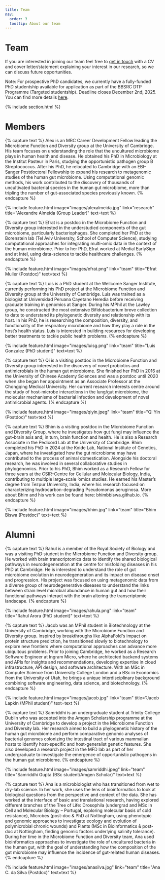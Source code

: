 ```yaml
---
title: Team
nav:
  order: 3
  tooltip: About our team
---
```


# <i class="fas fa-users"></i>Team

If you are interested in joining our team feel free to [get in touch](https://microfundiv-lab.github.io/contact/) with a CV and cover letter/statement explaining your interest in our research, so we can discuss future opportunities. 

Note: For prospective PhD candidates, we currently have a fully-funded PhD studentship available for application as part of the BBSRC DTP Programme (Targeted studentship). Deadline closes December 2nd, 2025. You can find more details [here](https://bbsrcdtp.lifesci.cam.ac.uk/how-apply).

{% include section.html %}

# Members

{% capture text %}
Alex is an MRC Career Development Fellow leading the Microbiome Function and Diversity group at the University of Cambridge. His team focuses on understanding the role that the uncultured microbiome plays in human health and disease. He obtained his PhD in Microbiology at the Institut Pasteur in Paris, studying the opportunistic pathogen group B Streptococcus. After his PhD, he relocated to Cambridge with an EBI-Sanger Postdoctoral Fellowship to expand his research to metagenomic studies of the human gut microbiome. Using computational genomic methods, his work contributed to the discovery of thousands of uncultivated bacterial species in the human gut microbiome, more than tripling the number of gut-associated species previously known.
{% endcapture %}

{%
  include feature.html
  image="images/alexalmeida.jpg"
  link="research"
  title="Alexandre Almeida (Group Leader)"
  text=text
%}

{% capture text %}
Efrat is a postdoc in the Microbiome Function and Diversity group interested in the understudied components of the gut microbiome, particularly bacteriophages. She completed her PhD at the Borenstein lab (Tel Aviv University, School of Computer Science), studying computational approaches for integrating multi-omic data in the context of the human microbiome. Prior to her PhD, Efrat worked at Medial EarlySign and at Intel, using data-science to tackle healthcare challenges.
{% endcapture %}

{%
  include feature.html
  image="images/efrat.png"
  link="team"
  title="Efrat Muller (Postdoc)"
  text=text
%}

{% capture text %}
Luis is a PhD student at the Wellcome Sanger Institute, currently performing his PhD project at the Microbiome Function and Diversity group at the University of Cambridge. Luis was trained as a biologist at Universidad Peruana Cayetano Heredia before receiving graduate training in genomics at Sanger. During his MPhil at the Lawley group, he constructed the most extensive Bifidobacterium breve collection to date to understand its phylogenetic diversity and relationship with its host. In his PhD, he is researching the composition, diversity, and functionality of the respiratory microbiome and how they play a role in the host’s health status. Luis is interested in building resources for developing better treatments to tackle public health problems.
{% endcapture %}

{%
  include feature.html
  image="images/luisg.png"
  link="team"
  title="Luis Gonzalez (PhD student)"
  text=text
%}

{% capture text %}
Qi is a visiting postdoc in the Microbiome Function and Diversity group interested in the discovery of novel probiotics and antimicrobials in the human gut microbiome. She finished her PhD in 2016 at the University of Chinese Academy Sciences and was a postdoc until 2020 when she began her appointment as an Associate Professor at the Chongqing Medical University. Her current research interests centre around the study of host-microbe interactions in the lung/gut microbiome, the molecular mechanisms of bacterial infection and development of novel antimicrobial agents.
{% endcapture %}

{%
  include feature.html
  image="images/qiyin.jpeg"
  link="team"
  title="Qi Yin (Postdoc)"
  text=text
%}

{% capture text %}
Bhim is a visiting postdoc in the Microbiome Function and Diversity Group, where he investigates how gut fungi may influence the gut–brain axis and, in turn, brain function and health. He is also a Research Associate in the Pedicord Lab at the University of Cambridge. Bhim completed his PhD in 2024 at the Koide Lab, National Institute of Genetics, Japan, where he investigated how the gut microbiome may have contributed to the process of animal domestication. Alongside his doctoral research, he was involved in several collaborative studies in phylogenomics. Prior to his PhD, Bhim worked as a Research Fellow for three years at the CSIR–Centre for Cellular and Molecular Biology, India, contributing to multiple large-scale ‘omics studies. He earned his Master’s degree from Tezpur University, India, where his research focused on characterizing hydrocarbon-degrading Pseudomonas aeruginosa. More about Bhim and his work can be found here: bhimbbiswa.github.io.
{% endcapture %}

{%
  include feature.html
  image="images/bhim.jpg"
  link="team"
  title="Bhim Biswa (Postdoc)"
  text=text
%}

# Alumni

{% capture text %}
Rahul is a member of the Royal Society of Biology and was a visiting PhD student in the Microbiome Function and Diversity group. He worked with brain transcriptomics data to identify the shared biological pathways in neurodegeneration at the centre for misfolding diseases in his PhD at Cambridge. He is interested to understand the role of gut microbiome evolution in neurodegeneration and its impact on disease onset and progression. His project was focused on using metagenomic data from a diverse group of neurodegenerative diseases to understand the links between strain level microbial abundance in human gut and how their functional pathways interact with the brain altering the transcriptomic landscape.
{% endcapture %}

{%
  include feature.html
  image="images/rahula.png"
  link="team"
  title="Rahul Arora (PhD student)"
  text=text
%}

{% capture text %}
Jacob was an MPhil student in Biotechnology at the University of Cambridge, working with the Microbiome Function and Diversity group. Inspired by breakthroughs like AlphaFold's impact on protein structure prediction, he transitioned slowly to biotechnology to explore new frontiers where computational approaches can advance more ubiquitous problems. Prior to joining Cambridge, he worked as a Research Software Engineer at Ingram Micro, where he architected backend systems and APIs for insights and recommendations, developing expertise in cloud infrastructure, API design, and software architecture. With an MSc in Computer Science from University College London and a BSc in Economics from the University of Utah, he brings a unique interdisciplinary background combining software engineering, data science, and biotechnology.
{% endcapture %}

{%
  include feature.html
  image="images/jacob.jpg"
  link="team"
  title="Jacob Lapkin (MPhil student)"
  text=text
%}

{% capture text %}
Samriddhi is an undergraduate student at Trinity College Dublin who was accepted into the Amgen Scholarship programme at the University of Cambridge to develop a project in the Microbiome Function and Diversity lab. Her research aimed to build a phylogenetic history of the human gut microbiome and perform comparative genomic analyses of bacterial genomes colonizing the intestinal tract of various mammalian hosts to identify host-specific and host-generalist genetic features. She also developed a research project in the MFD lab as part of her undergraduate to investigate the emergence of opportunistic pathogens in the human gut microbiome.
{% endcapture %}

{%
  include feature.html
  image="images/samriddhi.jpeg"
  link="team"
  title="Samriddhi Gupta (BSc student/Amgen Scholar)"
  text=text
%}

{% capture text %}
Ana is a microbiologist who has transitioned from wet to dry-lab science. In her work, she uses the lens of bioinformatics to look at biological questions from the perspective and context of the data. She has worked at the interface of basic and translational research, having explored different branches of the Tree of Life: Drosophila (undergrad and MSc in Cell and Molecular Biology – Portugal, exploring molecular basis of cold resistance), Microbes (post-doc & PhD at Nottingham, using phenotypic and genomic approaches to investigate ecology and evolution of polymicrobial chronic wounds) and Plants (MSc in Bioinformatics & post-doc at Nottingham, finding genomic factors underlying salinity tolerance). During her time in the Microbiome Function and Diversity team, Ana used bioinformatics approaches to investigate the role of uncultured bacteria in the human gut, with the goal of understanding how the composition of the gut microbiome may influence the incidence of gut-related human diseases.
{% endcapture %}

{%
  include feature.html
  image="images/anasilva.jpg"
  link="team"
  title="Ana C. da Silva (Postdoc)"
  text=text
%}
